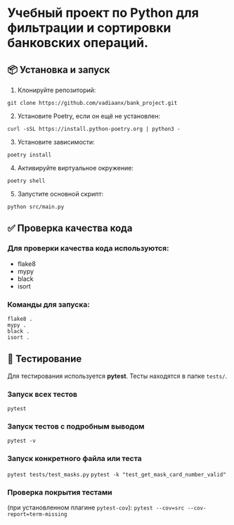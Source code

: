 # Учебный проект по Python для фильтрации и сортировки банковских операций.

## 📦 Установка и запуск

1. Клонируйте репозиторий:
```
git clone https://github.com/vadiaanx/bank_project.git
```
2. Установите Poetry, если он ещё не установлен:
```
curl -sSL https://install.python-poetry.org | python3 -
```

3. Установите зависимости:
```
poetry install
```
4. Активируйте виртуальное окружение:
```
poetry shell
```
5. Запустите основной скрипт:
```
python src/main.py
```

## ✅ Проверка качества кода
### Для проверки качества кода используются:
* flake8
* mypy
* black
* isort

### Команды для запуска:
```
flake8 .
mypy .
black .
isort .
```

## 🧪 Тестирование
Для тестирования используется **pytest**. Тесты находятся в папке `tests/`.

### Запуск всех тестов
`pytest`
### Запуск тестов с подробным выводом
`pytest -v`
### Запуск конкретного файла или теста
`pytest tests/test_masks.py`
`pytest -k "test_get_mask_card_number_valid"`
### Проверка покрытия тестами
(при установленном плагине `pytest-cov`):
`pytest --cov=src --cov-report=term-missing`
